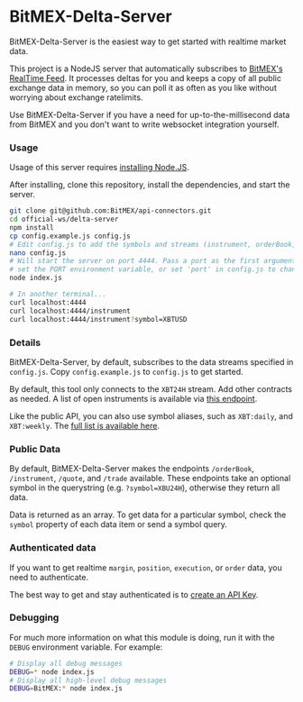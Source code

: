 # BitMEX-Delta-Server

BitMEX-Delta-Server is the easiest way to get started with realtime market data.

This project is a NodeJS server that automatically subscribes to
[BitMEX's RealTime Feed](https://www.bitmex.com/app/wsAPI). It processes deltas for you and keeps
a copy of all public exchange data in memory, so you can poll it as often as you like without worrying
about exchange ratelimits.

Use BitMEX-Delta-Server if you have a need for up-to-the-millisecond data from BitMEX and you don't
want to write websocket integration yourself.

### Usage

Usage of this server requires [installing Node.JS](https://nodejs.org/download/).

After installing, clone this repository, install the dependencies, and start the server.

```bash
git clone git@github.com:BitMEX/api-connectors.git
cd official-ws/delta-server
npm install
cp config.example.js config.js
# Edit config.js to add the symbols and streams (instrument, orderBook, etc) that you want to watch.
nano config.js
# Will start the server on port 4444. Pass a port as the first argument,
# set the PORT environment variable, or set 'port' in config.js to change this.
node index.js

# In another terminal...
curl localhost:4444
curl localhost:4444/instrument
curl localhost:4444/instrument?symbol=XBTUSD
```

### Details

BitMEX-Delta-Server, by default, subscribes to the data streams specified in `config.js`. Copy `config.example.js`
to `config.js` to get started.

By default, this tool only connects to the `XBT24H` stream. Add other contracts as needed. A list of open instruments
is available via [this endpoint](https://www.bitmex.com:443/api/v1/instrument?filter=%7B%22state%22%3A%20%22Open%22%7D).

Like the public API, you can also use symbol aliases, such as `XBT:daily`, and `XBT:weekly`. The
[full list is available here](https://www.bitmex.com/api/v1/instrument/activeIntervals).

### Public Data

By default, BitMEX-Delta-Server makes the endpoints `/orderBook`, `/instrument`, `/quote`, and `/trade` available.
These endpoints take an optional symbol in the querystring (e.g. `?symbol=XBU24H`), otherwise they return all data.

Data is returned as an array. To get data for a particular symbol, check the `symbol` property of each data item
or send a symbol query.

### Authenticated data

If you want to get realtime `margin`, `position`, `execution`, or `order` data, you need to authenticate.

The best way to get and stay authenticated is to [create an API Key](https://www.bitmex.com/app/apiKeys).

### Debugging

For much more information on what this module is doing, run it with the `DEBUG` environment variable. For example:

```bash
# Display all debug messages
DEBUG=* node index.js
# Display all high-level debug messages
DEBUG=BitMEX:* node index.js
```
